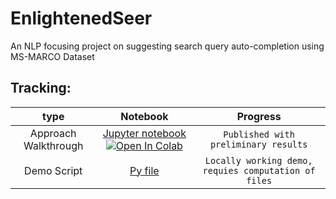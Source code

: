 # EnlightenedSeer
An NLP focusing project on suggesting search query auto-completion using MS-MARCO Dataset

## Tracking:

| type | Notebook | Progress |
| :---: | :---: | :---: |
| Approach Walkthrough | [Jupyter notebook](https://github.com/Lawliet19189/EnlightenedSeer/blob/main/experiments/Sri_Search_suggest_autocomplete.ipynb) <a href="https://drive.google.com/file/d/1h1yMKRoIXTw3QcMW-a_29bPdcRsQIEIv/view?usp=sharing" target="_parent"><img src="https://colab.research.google.com/assets/colab-badge.svg" alt="Open In Colab"/></a>| ```Published with preliminary results``` |
| Demo Script | [Py file](https://github.com/Lawliet19189/EnlightenedSeer/blob/main/app.py) | ```Locally working demo, requies computation of files``` | 


